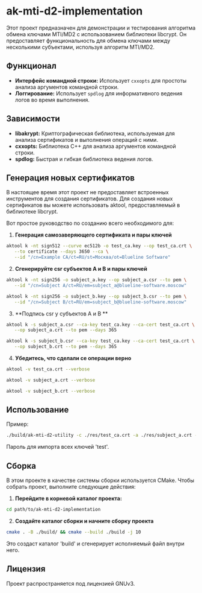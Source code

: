# ak-mti-d2-implementation

Этот проект предназначен для демонстрации и тестирования алгоритма обмена ключами MTI/MD2 с использованием библиотеки libcrypt. Он предоставляет функциональность для обмена ключами между несколькими субъектами, используя алгоритм MTI/MD2.

## Функционал

- **Интерфейс командной строки:** Использует `cxxopts` для простоты анализа аргументов командной строки.
- **Логгирование:** Использует `spdlog` для информативного ведения логов во время выполнения.

## Зависимости

- **libakrypt:** Криптографическая библиотека, используемая для анализа сертификатов и выполнения операций с ними.
- **cxxopts:** Библиотека C++ для анализа аргументов командной строки.
- **spdlog:** Быстрая и гибкая библиотека ведения логов.

## Генерация новых сертификатов

В настоящее время этот проект не предоставляет встроенных инструментов для создания сертификатов.
Для создания новых сертификатов вы можете использовать aktool, предоставляемый в библиотеке libcrypt.

Вот простое руководство по созданию всего необходимого для:
1. **Генерация самозаверяющего сертификата и пары ключей**
```bash
aktool k -nt sign512 --curve ec512b -o test_ca.key --op test_ca.crt \
   --to certificate --days 3650 --ca \
   --id "/cn=Example CA/ct=RU/st=Москва/ot=Blueline Software"
```
2. **Сгенерируйте csr субъектов A и B и пары ключей**
```bash
aktool k -nt sign256 -o subject_a.key --op subject_a.csr --to pem \
   --id "/cn=Subject A/ct=RU/em=subject_a@blueline-software.moscow"
```
```bash
aktool k -nt sign256 -o subject_b.key --op subject_b.csr --to pem \
   --id "/cn=Subject B/ct=RU/em=subject_b@blueline-software.moscow"
```
3. **Подпись csr у субъектов A и B **
```bash
aktool k -s subject_a.csr --ca-key test_ca.key --ca-cert test_ca.crt \
   --op subject_a.crt --to pem --days 365
```
```bash
aktool k -s subject_b.csr --ca-key test_ca.key --ca-cert test_ca.crt \
   --op subject_b.crt --to pem --days 365
```
4. **Убедитесь, что сделали се операции верно**
```bash
aktool -v test_ca.crt --verbose
```
```bash
aktool -v subject_a.crt --verbose
```
```bash
aktool -v subject_b.crt --verbose
```

## Использование

Пример:
```bash
./build/ak-mti-d2-utility -c ./res/test_ca.crt -a ./res/subject_a.crt -b ./res/subject_b.crt -A ./res/subject_a.key -B ./res/subject_b.key -d
```

Пароль для импорта всех ключей 'test'.


## Сборка

В этом проекте в качестве системы сборки используется CMake. Чтобы собрать проект, выполните следующие действия:

1. **Перейдите в корневой каталог проекта:**
```bash
cd path/to/ak-mti-d2-implementation
```

2. **Создайте каталог сборки и начните сборку проекта**
```bash
cmake . -B ./build/ && cmake --build ./build -j 10
```

Это создаст каталог 'build' и сгенерирует исполняемый файл внутри него.

## Лицензия

Проект распространяется под лицензией GNUv3. 
